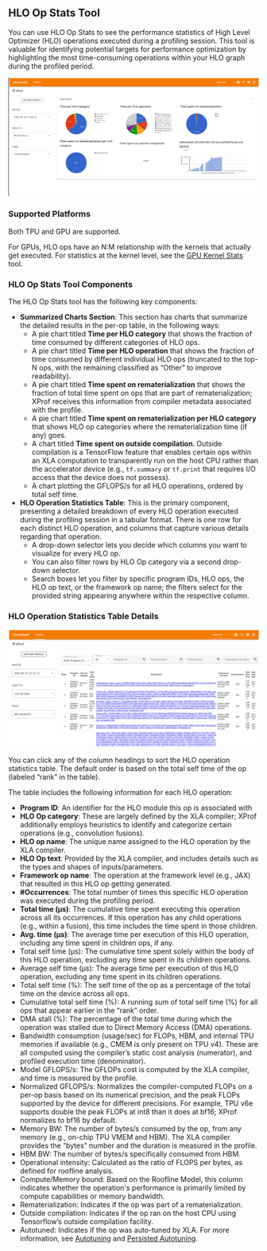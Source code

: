 ## HLO Op Stats Tool

You can use HLO Op Stats to see the performance statistics of High Level
Optimizer (HLO) operations executed during a profiling session. This tool is
valuable for identifying potential targets for performance optimization by
highlighting the most time-consuming operations within your HLO graph during the
profiled period.

![Tensorboard HLO Op Stats](images/hlo_op_stats.png)

### Supported Platforms

Both TPU and GPU are supported.

For GPUs, HLO ops have an N:M relationship with the kernels that actually get
executed. For statistics at the kernel level, see the
[GPU Kernel Stats](gpu_kernel_stats.md) tool.

### HLO Op Stats Tool Components

The HLO Op Stats tool has the following key components:

*   **Summarized Charts Section**: This section has charts that summarize the
    detailed results in the per-op table, in the following ways:
    *   A pie chart titled **Time per HLO category** that shows the fraction of
        time consumed by different categories of HLO ops.
    *   A pie chart titled **Time per HLO operation** that shows the fraction of
        time consumed by different individual HLO ops (truncated to the top-N
        ops, with the remaining classified as “Other” to improve readability).
    *   A pie chart titled **Time spent on rematerialization** that shows the
        fraction of total time spent on ops that are part of rematerialization;
        XProf receives this information from compiler metadata associated with
        the profile.
    *   A pie chart titled **Time spent on rematerialization per HLO category**
        that shows HLO op categories where the rematerialization time (if any)
        goes.
    *   A chart titled **Time spent on outside compilation**. Outside
        compilation is a TensorFlow feature that enables certain ops within an
        XLA computation to transparently run on the host CPU rather than the
        accelerator device (e.g., `tf.summary` or `tf.print` that requires I/O
        access that the device does not possess).
    *   A chart plotting the GFLOPS/s for all HLO operations, ordered by total
        self time.
*   **HLO Operation Statistics Table**: This is the primary component, presenting a
    detailed breakdown of every HLO operation executed during the profiling
    session in a tabular format. There is one row for each distinct HLO
    operation, and columns that capture various details regarding that
    operation.
    *   A drop-down selector lets you decide which columns you want to visualize
        for every HLO op.
    *   You can also filter rows by HLO Op category via a second drop-down
        selector.
    *   Search boxes let you filter by specific program IDs, HLO ops, the HLO op
        text, or the framework op name; the filters select for the provided
        string appearing anywhere within the respective column.

### HLO Operation Statistics Table Details

![Tensorboard HLO Op Stats Table](images/hlo_op_stats_2.png)

You can click any of the column headings to sort the HLO operation statistics
table. The default order is based on the total self time of the op (labeled
“rank” in the table).

The table includes the following information for each HLO operation:

*   **Program ID**: An identifier for the HLO module this op is associated with
*   **HLO Op category**: These are largely defined by the XLA compiler; XProf
    additionally employs heuristics to identify and categorize certain
    operations (e.g., convolution fusions).
*   **HLO op name**: The unique name assigned to the HLO operation by the XLA
    compiler.
*   **HLO Op text**: Provided by the XLA compiler, and includes details such as
    the types and shapes of inputs/parameters.
*   **Framework op name**: The operation at the framework level (e.g., JAX) that
    resulted in this HLO op getting generated.
*   **\#Occurrences**: The total number of times this specific HLO operation was
    executed during the profiling period.
*   **Total time (μs)**: The cumulative time spent executing this operation
    across all its occurrences. If this operation has any child operations
    (e.g., within a fusion), this time includes the time spent in those
    children.
*   **Avg. time (μs)**: The average time per execution of this HLO operation,
    including any time spent in children ops, if any.
*   Total self time (μs): The cumulative time spent solely within the body of
    this HLO operation, excluding any time spent in its children operations.
*   Average self time (μs): The average time per execution of this HLO
    operation, excluding any time spent in its children operations.
*   Total self time (%): The self time of the op as a percentage of the total
    time on the device across all ops.
*   Cumulative total self time (%): A running sum of total self time (%) for all
    ops that appear earlier in the “rank” order.
*   DMA stall (%): The percentage of the total time during which the operation
    was stalled due to Direct Memory Access (DMA) operations.
*   Bandwidth consumption (usage/sec) for FLOPs, HBM, and internal TPU memories
    if available (e.g., CMEM is only present on TPU v4). These are all computed
    using the compiler’s static cost analysis (numerator), and profiled
    execution time (denominator).
*   Model GFLOPS/s: The GFLOPs cost is computed by the XLA compiler, and time is
    measured by the profile.
*   Normalized GFLOPS/s: Normalizes the compiler-computed FLOPs on a per-op
    basis based on its numerical precision, and the peak FLOPs supported by the
    device for different precisions. For example, TPU v6e supports double the
    peak FLOPs at int8 than it does at bf16; XProf normalizes to bf16 by
    default.
*   Memory BW: The number of bytes/s consumed by the op, from any memory (e.g.,
    on-chip TPU VMEM and HBM). The XLA compiler provides the “bytes” number and
    the duration is measured in the profile.
*   HBM BW: The number of bytes/s specifically consumed from HBM.
*   Operational intensity: Calculated as the ratio of FLOPS per bytes, as
    defined for roofline analysis.
*   Compute/Memory bound: Based on the Roofline Model, this column indicates
    whether the operation's performance is primarily limited by compute
    capabilities or memory bandwidth.
*   Rematerialization: Indicates if the op was part of a rematerialization.
*   Outside compilation: Indicates if the op ran on the host CPU using
    Tensorflow’s outside compilation facility.
*   Autotuned: Indicates if the op was auto-tuned by XLA. For more information,
    see [Autotuning](https://openxla.org/xla/tools#autotuning) and
    [Persisted Autotuning](https://openxla.org/xla/persisted_autotuning).
